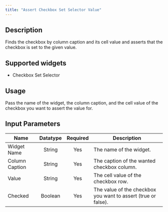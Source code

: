```yaml
---
title: "Assert Checkbox Set Selector Value"
---
```

## Description
Finds the checkbox by column caption and its cell value and asserts that the checkbox is set to the given value.

## Supported widgets
+ Checkbox Set Selector


## Usage
Pass the name of the widget, the column caption, and the cell value of the checkbox you want to assert the value for.


## Input Parameters

Name | Datatype | Required | Description
---- |:--------:| :-------:|---------------
Widget Name | String | Yes | The name of the widget.
Column Caption | String | Yes | The caption of the wanted checkbox column.
Value | String | Yes | The cell value of the checkbox row.
Checked | Boolean | Yes | The value of the checkbox you want to assert (true or false).
